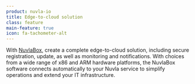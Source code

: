 ```yaml
---
product: nuvla-io
title: Edge-to-cloud solution
class: feature
main-feature: true
icon: fa-tachometer-alt
---
```


With [NuvlaBox](/products-and-services/nuvlabox/overview), create a complete edge-to-cloud solution, including secure registration, update, as well as monitoring and notifications. With choices from a wide range of x86 and ARM hardware platforms, the NuvlaBox software connects automatically to your Nuvla service to simplify operations and extend your IT infrastructure.
